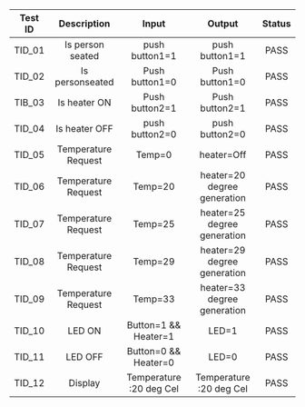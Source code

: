 | Test ID |	Description |	Input	| Output |	Status |
| :---: | :------: | :----: | :----: | :----: |
| TID_01 |	Is person seated |	push button1=1 |	push button1=1 |	PASS |
| TID_02 |	Is personseated	| Push button1=0 |	Push button1=0 |	PASS |
| TIB_03 |	Is heater ON |	Push button2=1 |	Push button2=1 |	PASS |
| TID_04 |	Is heater OFF |	push button2=0 |	push button2=0 |	PASS |
| TID_05 |	Temperature Request |	Temp=0 |	heater=Off |	PASS |
| TID_06 |	Temperature Request |	Temp=20 |	heater=20 degree generation |	PASS |
| TID_07 |	Temperature Request |	Temp=25 |	heater=25 degree generation	| PASS |
| TID_08 |	Temperature Request |	Temp=29 |	heater=29 degree generation	| PASS |
| TID_09 |	Temperature Request |	Temp=33 |	heater=33 degree generation	| PASS |
| TID_10 |	LED ON |	Button=1 && Heater=1 |	LED=1	| PASS |
| TID_11 |	LED OFF	| Button=0 && Heater=0	| LED=0	| PASS |
| TID_12 |	Display	| Temperature :20 deg Cel |	Temperature :20 deg Cel	| PASS |
